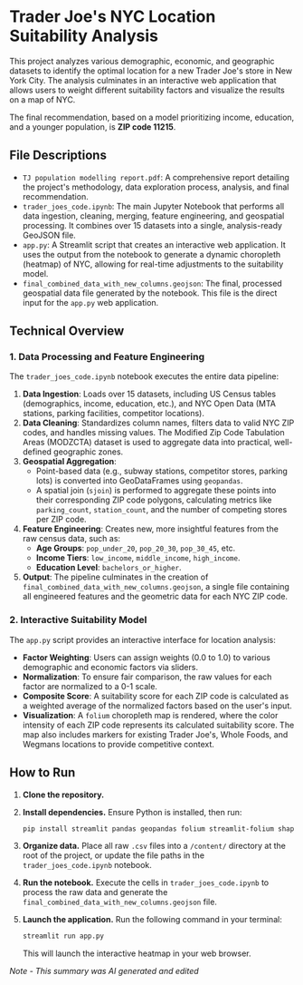 # Trader Joe's NYC Location Suitability Analysis

This project analyzes various demographic, economic, and geographic datasets to identify the optimal location for a new Trader Joe's store in New York City. The analysis culminates in an interactive web application that allows users to weight different suitability factors and visualize the results on a map of NYC.

The final recommendation, based on a model prioritizing income, education, and a younger population, is **ZIP code 11215**.

## File Descriptions

-   `TJ population modelling report.pdf`: A comprehensive report detailing the project's methodology, data exploration process, analysis, and final recommendation.
-   `trader_joes_code.ipynb`: The main Jupyter Notebook that performs all data ingestion, cleaning, merging, feature engineering, and geospatial processing. It combines over 15 datasets into a single, analysis-ready GeoJSON file.
-   `app.py`: A Streamlit script that creates an interactive web application. It uses the output from the notebook to generate a dynamic choropleth (heatmap) of NYC, allowing for real-time adjustments to the suitability model.
-   `final_combined_data_with_new_columns.geojson`: The final, processed geospatial data file generated by the notebook. This file is the direct input for the `app.py` web application.

## Technical Overview

### 1. Data Processing and Feature Engineering

The `trader_joes_code.ipynb` notebook executes the entire data pipeline:

1.  **Data Ingestion**: Loads over 15 datasets, including US Census tables (demographics, income, education, etc.), and NYC Open Data (MTA stations, parking facilities, competitor locations).
2.  **Data Cleaning**: Standardizes column names, filters data to valid NYC ZIP codes, and handles missing values. The Modified Zip Code Tabulation Areas (MODZCTA) dataset is used to aggregate data into practical, well-defined geographic zones.
3.  **Geospatial Aggregation**:
    -   Point-based data (e.g., subway stations, competitor stores, parking lots) is converted into GeoDataFrames using `geopandas`.
    -   A spatial join (`sjoin`) is performed to aggregate these points into their corresponding ZIP code polygons, calculating metrics like `parking_count`, `station_count`, and the number of competing stores per ZIP code.
4.  **Feature Engineering**: Creates new, more insightful features from the raw census data, such as:
    -   **Age Groups**: `pop_under_20`, `pop_20_30`, `pop_30_45`, etc.
    -   **Income Tiers**: `low_income`, `middle_income`, `high_income`.
    -   **Education Level**: `bachelors_or_higher`.
5.  **Output**: The pipeline culminates in the creation of `final_combined_data_with_new_columns.geojson`, a single file containing all engineered features and the geometric data for each NYC ZIP code.

### 2. Interactive Suitability Model

The `app.py` script provides an interactive interface for location analysis:

-   **Factor Weighting**: Users can assign weights (0.0 to 1.0) to various demographic and economic factors via sliders.
-   **Normalization**: To ensure fair comparison, the raw values for each factor are normalized to a 0-1 scale.
-   **Composite Score**: A suitability score for each ZIP code is calculated as a weighted average of the normalized factors based on the user's input.
-   **Visualization**: A `folium` choropleth map is rendered, where the color intensity of each ZIP code represents its calculated suitability score. The map also includes markers for existing Trader Joe's, Whole Foods, and Wegmans locations to provide competitive context.

## How to Run

1.  **Clone the repository.**

2.  **Install dependencies.** Ensure Python is installed, then run:
    ```bash
    pip install streamlit pandas geopandas folium streamlit-folium shapely
    ```

3.  **Organize data.** Place all raw `.csv` files into a `/content/` directory at the root of the project, or update the file paths in the `trader_joes_code.ipynb` notebook.

4.  **Run the notebook.** Execute the cells in `trader_joes_code.ipynb` to process the raw data and generate the `final_combined_data_with_new_columns.geojson` file.

5.  **Launch the application.** Run the following command in your terminal:
    ```bash
    streamlit run app.py
    ```
    This will launch the interactive heatmap in your web browser.

*Note - This summary was AI generated and edited* 
